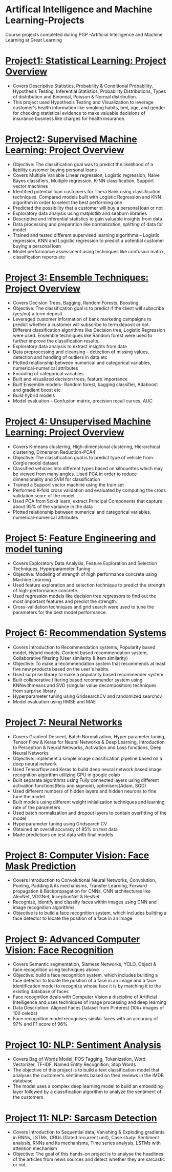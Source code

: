 # Artifical Intelligence and Machine Learning-Projects
Course projects completed during PGP -Artificial Intelligence and Machine Learning at Great Learning


# [Project1: Statistical Learning: Project Overview](https://github.com/sandesh277/AIML-Projects/tree/main/01-AppliedStatistics)

* Covers Descriptive Statistics, Probability & Conditional Probability, Hypothesis Testing, Inferential Statistics, Probability Distributions, Types of distribution and Binomial, Poisson & Normal distribution.
* This project used Hypothesis Testing and Visualization to leverage customer's health information like smoking habits, bmi, age, and gender for checking statistical evidence to make valuable decisions of insurance business like charges for health insurance.

# [Project2: Supervised Machine Learning: Project Overview](https://github.com/sandesh277/AIML-Projects/tree/main/02-Supervised-Learning)

* Objective: The classification goal was to predict the likelihood of a liability customer buying personal loans
* Covers Multiple Variable Linear regression, Logistic regression, Naive Bayes classifiers, Multiple regression, K-NN classification, Support vector machines
* Identified potential loan customers for Thera Bank using classification techniques. Compared models built with Logistic Regression and KNN algorithm in order to select the best performing one
* Predicted the possibility that a customer will buy a personal loan or not 
* Exploratory data analysis using matplotlib and seaborn libraries 
* Descriptive and inferential statistics to gain valuable insights from data
* Data processing and preparation like normalization, splitting of data for model
* Trained and tested different supervised learning algorithms – Logistic regression, KNN and Logistic regression to predict a potential customer buying a personal loan
* Model performance assessment using techniques like confusion matrix, classification reports etc

# [Project 3: Ensemble Techniques: Project Overview](https://github.com/sandesh277/AIML-Projects/tree/main/03-Ensemble-Techniques)
* Covers Decision Trees, Bagging, Random Forests, Boosting
* Objective: The classification goal is to predict if the client will subscribe (yes/no) a term deposit
* Leveraged customer information of bank marketing campaigns to predict whether a customer will subscribe to term deposit or not. Different classification algorithms like Decision tree, Logistic Regression were used. Ensemble techniques like Random forest were used to further improve the classification results.
* Exploratory data analysis to extract insights from data
* Data preprocessing and cleansing – detection of missing values, detection and handling of outliers in data etc
* Plotted relationship between numerical and categorical variables, numerical-numerical attributes
* Encoding of categorical variables
* Built and visualized decision trees, feature importance
* Built Ensemble models- Random forest, bagging classifier, Adaboost and gradient boost etc
* Build hybrid models
* Model evaluation – Confusion matrix, precision recall curves, AUC

# [Project 4: Unsupervised Machine Learning: Project Overview](https://github.com/sandesh277/AIML-Projects/tree/main/04-Unsupervised-Learning)
* Covers K-means clustering, High-dimensional clustering, Hierarchical clustering, Dimension Reduction-PCA4
* Objective: The classification goal is to predict type of vehicle from Corgie model dataset
* Classified vehicles into different types based on silhouettes which may be viewed from many angles. Used PCA in order to reduce dimensionality and SVM for classification
* Trained a Support vector machine using the train set
* Performed K-fold cross validation and evaluated by computing the cross validation score of the model 
* Used PCA from Scikit learn, extract Principal Components that capture about 95% of the variance in the data 
* Plotted relationship between numerical and categorical variables, numerical-numerical attributes

# [Project 5: Feature Engineering and model tuning](https://github.com/sandesh277/AIML-Projects/tree/main/05-Feature%20Engineering%20and%20Model%20Tuning)
* Covers Exploratory Data Analysis, Feature Exploration and Selection Techniques, Hyperparameter Tuning
* Objective: Modeling of strength of high performance concrete using Machine Learning
* Used feature exploration and selection technique to predict the strength of high-performance concrete. 
* Used regression models like decision tree regressors to find out the most important features and predict the strength. 
* Cross-validation techniques and grid search were used to tune the parameters for the best model performance.

# [Project 6: Recommendation Systems](https://github.com/sandesh277/AIML-Projects/tree/main/06-Recommendation-Systems)
* Covers Introduction to Recommendation systems, Popularity based model, Hybrid models, Content based recommendation system, Collaborative filtering (User similarity & Item similarity)
* Objective: To make a recommendation system that recommends at least five new products based on the user's habits.
* Used surprise library to make a popularity based recommender system
* Built collaborative filtering based recommender system using KNNwithmeans and SVD (singular value decomposition) techniques from surprise library
* Hyperparameter tuning using GridsearchCV and randomized searchcv
* Model evaluation using RMSE and MAE

# [Project 7: Neural Networks](https://github.com/sandesh277/AIML-Projects/tree/main/07-neural%20networks)
* Covers Gradient Descent, Batch Normalization, Hyper parameter tuning, Tensor Flow & Keras for Neural Networks & Deep Learning, Introduction to Perceptron & Neural Networks, Activation and Loss functions, Deep Neural Networks
* Objective: implement a simple image classification pipeline based on a deep neural network 
* Used Tensorflow and Keras to build deep neural network based image recognition algorithm utilizing GPU in google colab
* Built separate algorithms using Fully connected layers using different activation functions(Relu and sigmoid), optimisers(Adam, SGD)
* Used different numbers of hidden layers and hidden neurons to fine tune the model
* Built models using different weight initialization techniques and learning rate of the parameters
* Used batch normalization and dropout layers to contain overfitting of the model
* Hyperparameter tuning using Gridsearch CV
* Obtained an overall accuracy of 85% on test data
* Made predictions on test data with final models

# [Project 8: Computer Vision: Face Mask Prediction](https://github.com/sandesh277/AIML-Projects/tree/main/08-computer%20vision)
* Covers Introduction to Convolutional Neural Networks, Convolution, Pooling, Padding & its mechanisms, Transfer Learning, Forward propagation & Backpropagation for CNNs, CNN architectures like AlexNet, VGGNet, InceptionNet & ResNet
* Recognize, identify and classify faces within images using CNN and image recognition algorithms. 
* Objective is to build a face recognition system, which includes building a face detector to locate the position of a face in an image

# [Project 9: Advanced Computer Vision: Face Recognition](https://github.com/sandesh277/AIML-Projects/tree/main/09-Face%20Recognition)
* Covers Semantic segmentation, Siamese Networks, YOLO, Object & face recognition using techniques above
* Objective: build a face recognition system, which includes building a face detector to locate the position of a face in an image and a face identification model to recognize whose face it is by matching it to the existing database of faces
* Face recognition deals with Computer Vision a discipline of Artificial Intelligence and uses techniques of image processing and deep learning 
* Data Description: Aligned Faces Dataset from Pinterest (10k+ images of 100 celebs) 
* Face recognition model recognises similar faces with an accuracy of 97% and F1 score of 96%

# [Project 10: NLP: Sentiment Analysis](https://github.com/sandesh277/AIML-Projects/tree/main/10-NLP-Sentiment-Analysis)
* Covers Bag of Words Model, POS Tagging, Tokenization, Word Vectorizer, TF-IDF, Named Entity Recognition, Stop Words
* The objective of this project is to build a text classification model that analyses the customer's sentiments based on their reviews in the IMDB database
* The model uses a complex deep learning model to build an embedding layer followed by a classification algorithm to analyze the sentiment of the customers

# [Project 11: NLP: Sarcasm Detection](https://github.com/sandesh277/AIML-Projects/tree/main/11-NLP-Sarcasm-Detection)
* Covers Introduction to Sequential data, Vanishing & Exploding gradients in RNNs, LSTMs, GRUs (Gated recurrent unit), Case study: Sentiment analysis, RNNs and its mechanisms, Time series analysis, LSTMs with attention mechanism
* Objective: The goal of this hands-on project is to analyse the headlines of the articles from news sources and detect whether they are sarcastic or not.






